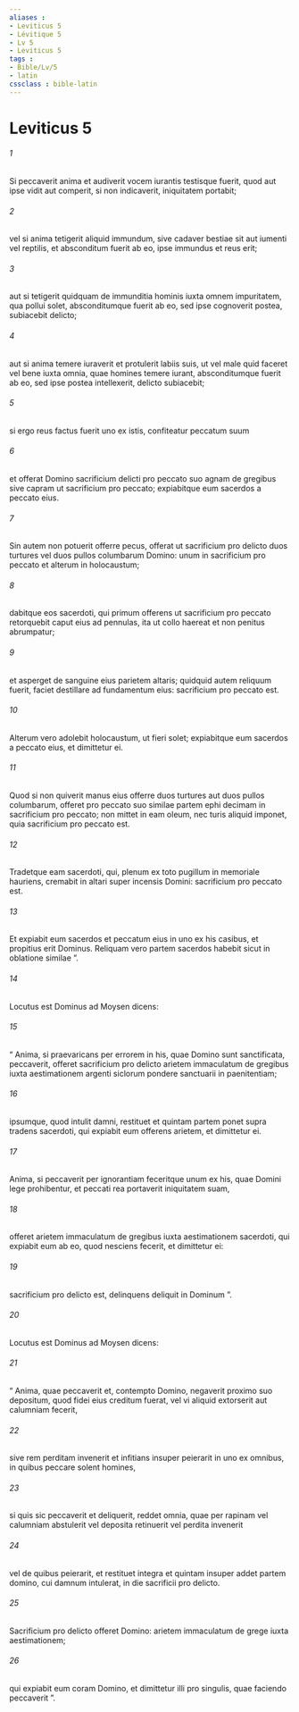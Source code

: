 ```yaml
---
aliases : 
- Leviticus 5
- Lévitique 5
- Lv 5
- Leviticus 5
tags : 
- Bible/Lv/5
- latin
cssclass : bible-latin
---
```


# Leviticus 5

###### 1
Si peccaverit anima et audiverit vocem iurantis testisque fuerit, quod aut ipse vidit aut comperit, si non indicaverit, iniquitatem portabit; 
###### 2
vel si anima tetigerit aliquid immundum, sive cadaver bestiae sit aut iumenti vel reptilis, et absconditum fuerit ab eo, ipse immundus et reus erit; 
###### 3
aut si tetigerit quidquam de immunditia hominis iuxta omnem impuritatem, qua pollui solet, absconditumque fuerit ab eo, sed ipse cognoverit postea, subiacebit delicto; 
###### 4
aut si anima temere iuraverit et protulerit labiis suis, ut vel male quid faceret vel bene iuxta omnia, quae homines temere iurant, absconditumque fuerit ab eo, sed ipse postea intellexerit, delicto subiacebit; 
###### 5
si ergo reus factus fuerit uno ex istis, confiteatur peccatum suum 
###### 6
et offerat Domino sacrificium delicti pro peccato suo agnam de gregibus sive capram ut sacrificium pro peccato; expiabitque eum sacerdos a peccato eius.
###### 7
Sin autem non potuerit offerre pecus, offerat ut sacrificium pro delicto duos turtures vel duos pullos columbarum Domino: unum in sacrificium pro peccato et alterum in holocaustum; 
###### 8
dabitque eos sacerdoti, qui primum offerens ut sacrificium pro peccato retorquebit caput eius ad pennulas, ita ut collo haereat et non penitus abrumpatur; 
###### 9
et asperget de sanguine eius parietem altaris; quidquid autem reliquum fuerit, faciet destillare ad fundamentum eius: sacrificium pro peccato est. 
###### 10
Alterum vero adolebit holocaustum, ut fieri solet; expiabitque eum sacerdos a peccato eius, et dimittetur ei.
###### 11
Quod si non quiverit manus eius offerre duos turtures aut duos pullos columbarum, offeret pro peccato suo similae partem ephi decimam in sacrificium pro peccato; non mittet in eam oleum, nec turis aliquid imponet, quia sacrificium pro peccato est. 
###### 12
Tradetque eam sacerdoti, qui, plenum ex toto pugillum in memoriale hauriens, cremabit in altari super incensis Domini: sacrificium pro peccato est. 
###### 13
Et expiabit eum sacerdos et peccatum eius in uno ex his casibus, et propitius erit Dominus. Reliquam vero partem sacerdos habebit sicut in oblatione similae ”.
###### 14
Locutus est Dominus ad Moysen dicens: 
###### 15
“ Anima, si praevaricans per errorem in his, quae Domino sunt sanctificata, peccaverit, offeret sacrificium pro delicto arietem immaculatum de gregibus iuxta aestimationem argenti siclorum pondere sanctuarii in paenitentiam; 
###### 16
ipsumque, quod intulit damni, restituet et quintam partem ponet supra tradens sacerdoti, qui expiabit eum offerens arietem, et dimittetur ei.
###### 17
Anima, si peccaverit per ignorantiam feceritque unum ex his, quae Domini lege prohibentur, et peccati rea portaverit iniquitatem suam, 
###### 18
offeret arietem immaculatum de gregibus iuxta aestimationem sacerdoti, qui expiabit eum ab eo, quod nesciens fecerit, et dimittetur ei: 
###### 19
sacrificium pro delicto est, delinquens deliquit in Dominum ”.
###### 20
Locutus est Dominus ad Moysen dicens: 
###### 21
“ Anima, quae peccaverit et, contempto Domino, negaverit proximo suo depositum, quod fidei eius creditum fuerat, vel vi aliquid extorserit aut calumniam fecerit, 
###### 22
sive rem perditam invenerit et infitians insuper peierarit in uno ex omnibus, in quibus peccare solent homines, 
###### 23
si quis sic peccaverit et deliquerit, reddet omnia, quae per rapinam vel calumniam abstulerit vel deposita retinuerit vel perdita invenerit 
###### 24
vel de quibus peierarit, et restituet integra et quintam insuper addet partem domino, cui damnum intulerat, in die sacrificii pro delicto. 
###### 25
Sacrificium pro delicto offeret Domino: arietem immaculatum de grege iuxta aestimationem; 
###### 26
qui expiabit eum coram Domino, et dimittetur illi pro singulis, quae faciendo peccaverit ”.
